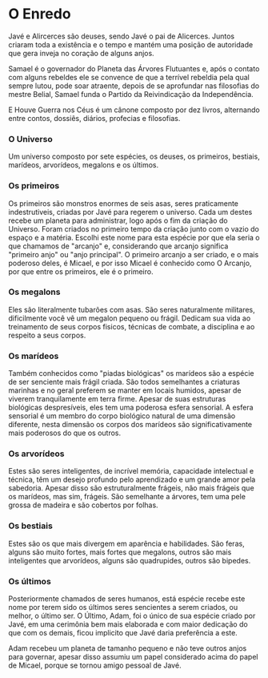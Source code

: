 # O Enredo
Javé e Alircerces são deuses, sendo Javé o pai de Alicerces. Juntos criaram toda a existência e o tempo e mantém uma posição de autoridade que gera inveja no coração de alguns anjos.

Samael é o governador do Planeta das Árvores Flutuantes e, após o contato com alguns rebeldes ele se convence de que a terrível rebeldia pela qual sempre lutou, pode soar atraente, depois de se aprofundar nas filosofias do mestre Belial, Samael funda o Partido da Reivindicação da Independência.

E Houve Guerra nos Céus é um cânone composto por dez livros, alternando entre contos, dossiês, diários, profecias e filosofias.

### O Universo
Um universo composto por sete espécies, os deuses, os primeiros, bestiais, marídeos, arvorídeos, megalons e os últimos.

### Os primeiros
Os primeiros são monstros enormes de seis asas, seres praticamente indestrutiveis, criadas por Javé para regerem o universo. Cada um destes recebe um planeta para administrar, logo após o fim da criação do Universo. Foram criados no primeiro tempo da criação junto com o vazio do espaço e a matéria. Escolhi este nome para esta espécie por que ela seria o que chamamos de "arcanjo" e, considerando que arcanjo significa "primeiro anjo" ou "anjo principal". O primeiro arcanjo a ser criado, e o mais poderoso deles, é Micael, e por isso Micael é conhecido como O Arcanjo, por que entre os primeiros, ele é o primeiro.

### Os megalons
Eles são literalmente tubarões com asas. São seres naturalmente militares, dificilmente você vê um megalon pequeno ou frágil. Dedicam sua vida ao treinamento de seus corpos fisicos, técnicas de combate, a disciplina e ao respeito a seus corpos.

### Os marídeos
Também conhecidos como "piadas biológicas" os marídeos são a espécie de ser senciente mais frágil criada. São todos semelhantes a criaturas marinhas e no geral preferem se manter em locais humidos, apesar de viverem tranquilamente em terra firme. Apesar de suas estruturas biológicas despresíveis, eles tem uma poderosa esfera sensorial. A esfera sensorial é um membro do corpo biológico natural de uma dimensão diferente, nesta dimensão os corpos dos marídeos são significativamente mais poderosos do que os outros.

### Os arvorídeos
Estes são seres inteligentes, de incrível memória, capacidade intelectual e técnica, têm um desejo profundo pelo aprendizado e um grande amor pela sabedoria. Apesar disso são estruturalmente frágeis, não mais frágeis que os marídeos, mas sim, frágeis. São semelhante a árvores, tem uma pele grossa de madeira e são cobertos por folhas.

### Os bestiais
Estes são os que mais divergem em aparência e habilidades. São feras, alguns são muito fortes, mais fortes que megalons, outros são mais inteligentes que arvorídeos, alguns são quadrupides, outros são bipedes.

### Os últimos
Posteriormente chamados de seres humanos, está espécie recebe este nome por terem sido os últimos seres sencientes a serem criados, ou melhor, o último ser. O Último, Adam, foi o único de sua espécie criado por Javé, em uma cerimônia bem mais elaborada e com maior dedicação do que com os demais, ficou implicito que Javé daria preferência a este.

Adam recebeu um planeta de tamanho pequeno e não teve outros anjos para governar, apesar disso assumiu um papel considerado acima do papel de Micael, porque se tornou amigo pessoal de Javé.